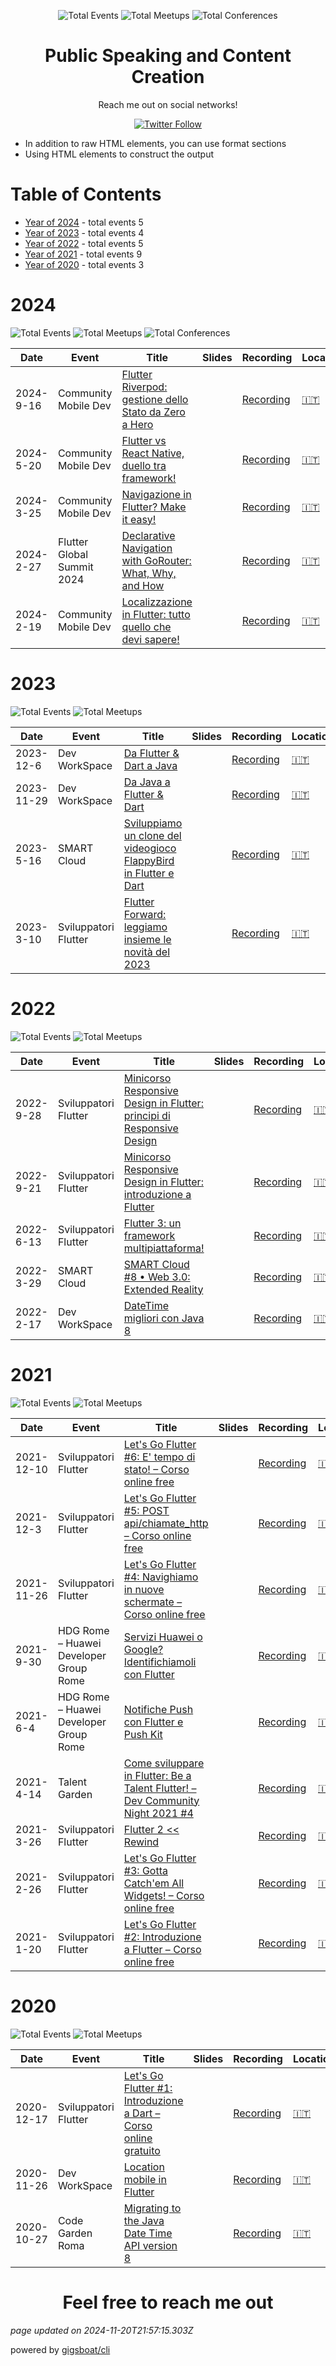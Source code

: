 <div align='center'><p><img src="https://img.shields.io/badge/total-26-blue?style=flat-square" alt="Total Events"> <img src="https://img.shields.io/badge/meetups-25-violet?style=flat-square" alt="Total Meetups"> <img src="https://img.shields.io/badge/conferences-1-red?style=flat-square" alt="Total Conferences">    </p>
</div>
  <p align='center'><h1 align='center'>Public Speaking and Content Creation</h1>
<p align='center'>Reach me out on social networks! <p align='center'><a href='https://www.linkedin.com/in/federico-parezzan/'><img alt='Twitter Follow' src='https://img.shields.io/badge/LinkedIn-Connect-blue'></a></p>

 - In addition to raw HTML elements, you can use format sections
 - Using HTML elements to construct the output


# Table of Contents


 - [Year of 2024](#2024) - total events 5
 - [Year of 2023](#2023) - total events 4
 - [Year of 2022](#2022) - total events 5
 - [Year of 2021](#2021) - total events 9
 - [Year of 2020](#2020) - total events 3

# 2024


![Total Events](https://img.shields.io/badge/total-5-blue?style=flat-square) ![Total Meetups](https://img.shields.io/badge/meetups-4-violet?style=flat-square) ![Total Conferences](https://img.shields.io/badge/conferences-1-red?style=flat-square)    




| Date | Event | Title | Slides | Recording | Location | Language |
| ---- | ----- | ----- | ------ | --------- | -------- | -------- |
| 2024-9-16 | Community Mobile Dev | [Flutter Riverpod: gestione dello Stato da Zero a Hero](pages/2024/2024-09-16.md) |  | [Recording](https://www.youtube.com/watch?v=pW8hAEHYk54) | [🇮🇹](## "Italy") | Italian |
| 2024-5-20 | Community Mobile Dev | [Flutter vs React Native, duello tra framework!](pages/2024/2024-05-20.md) |  | [Recording](https://www.youtube.com/watch?v=6oJQBHuZrys) | [🇮🇹](## "Italy") | Italian |
| 2024-3-25 | Community Mobile Dev | [Navigazione in Flutter? Make it easy!](pages/2024/2024-03-25.md) |  | [Recording](https://www.youtube.com/watch?v=-ZrAyKstIIU) | [🇮🇹](## "Italy") | Italian |
| 2024-2-27 | Flutter Global Summit 2024 | [Declarative Navigation with GoRouter: What, Why, and How](pages/2024/2024-02-27.md) |  | [Recording](https://www.youtube.com/watch?v=aSRl8zFuQJk) | [🇮🇹](## "Italy") | English |
| 2024-2-19 | Community Mobile Dev | [Localizzazione in Flutter: tutto quello che devi sapere!](pages/2024/2024-02-19.md) |  | [Recording](https://www.youtube.com/watch?v=IYJOltiBxKc) | [🇮🇹](## "Italy") | Italian |


# 2023


![Total Events](https://img.shields.io/badge/total-4-blue?style=flat-square) ![Total Meetups](https://img.shields.io/badge/meetups-4-violet?style=flat-square)     




| Date | Event | Title | Slides | Recording | Location | Language |
| ---- | ----- | ----- | ------ | --------- | -------- | -------- |
| 2023-12-6 | Dev WorkSpace | [Da Flutter & Dart a Java](pages/2023/2023-12-06.md) |  | [Recording](https://www.youtube.com/watch?v=TQpURFoyRA4) | [🇮🇹](## "Italy") | Italian |
| 2023-11-29 | Dev WorkSpace | [Da Java a Flutter & Dart](pages/2023/2023-11-29.md) |  | [Recording](https://www.youtube.com/watch?v=jGiGGLF-nZg) | [🇮🇹](## "Italy") | Italian |
| 2023-5-16 | SMART Cloud | [Sviluppiamo un clone del videogioco FlappyBird in Flutter e Dart](pages/2023/2023-05-16.md) |  | [Recording](https://www.youtube.com/watch?v=AmWL11VleNs) | [🇮🇹](## "Italy") | Italian |
| 2023-3-10 | Sviluppatori Flutter | [Flutter Forward: leggiamo insieme le novità del 2023](pages/2023/2023-03-10.md) |  | [Recording](https://www.youtube.com/watch?v=Q9f7ZpUT9oE) | [🇮🇹](## "Italy") | Italian |


# 2022


![Total Events](https://img.shields.io/badge/total-5-blue?style=flat-square) ![Total Meetups](https://img.shields.io/badge/meetups-5-violet?style=flat-square)     




| Date | Event | Title | Slides | Recording | Location | Language |
| ---- | ----- | ----- | ------ | --------- | -------- | -------- |
| 2022-9-28 | Sviluppatori Flutter | [Minicorso Responsive Design in Flutter: principi di Responsive Design](pages/2022/2022-09-28.md) |  | [Recording](https://www.youtube.com/watch?v=g4XxI65UmSY) | [🇮🇹](## "Italy") | Italian |
| 2022-9-21 | Sviluppatori Flutter | [Minicorso Responsive Design in Flutter: introduzione a Flutter](pages/2022/2022-09-21.md) |  | [Recording](https://www.youtube.com/watch?v=AauMFz_O5QE) | [🇮🇹](## "Italy") | Italian |
| 2022-6-13 | Sviluppatori Flutter | [Flutter 3: un framework multipiattaforma!](pages/2022/2022-06-13.md) |  | [Recording](https://www.youtube.com/watch?v=9jjgRYb8ho0) | [🇮🇹](## "Italy") | Italian |
| 2022-3-29 | SMART Cloud | [SMART Cloud #8 • Web 3.0: Extended Reality](pages/2022/2022-03-29.md) |  | [Recording](https://www.youtube.com/watch?v=iJtUb6GvErs) | [🇮🇹](## "Italy") | Italian |
| 2022-2-17 | Dev WorkSpace | [DateTime migliori con Java 8](pages/2022/2022-02-17.md) |  | [Recording](https://www.youtube.com/watch?v=d0t3nc8tlGw) | [🇮🇹](## "Italy") | Italian |


# 2021


![Total Events](https://img.shields.io/badge/total-9-blue?style=flat-square) ![Total Meetups](https://img.shields.io/badge/meetups-9-violet?style=flat-square)     




| Date | Event | Title | Slides | Recording | Location | Language |
| ---- | ----- | ----- | ------ | --------- | -------- | -------- |
| 2021-12-10 | Sviluppatori Flutter | [Let's Go Flutter #6: E' tempo di stato! – Corso online free](pages/2021/2021-12-10.md) |  | [Recording](https://www.youtube.com/watch?v=Wr4lDi5XCRI) | [🇮🇹](## "Italy") | Italian |
| 2021-12-3 | Sviluppatori Flutter | [Let's Go Flutter #5: POST api/chiamate_http – Corso online free](pages/2021/2021-12-03.md) |  | [Recording](https://www.youtube.com/watch?v=Q4YE1dXfm0U) | [🇮🇹](## "Italy") | Italian |
| 2021-11-26 | Sviluppatori Flutter | [Let's Go Flutter #4: Navighiamo in nuove schermate – Corso online free](pages/2021/2021-11-26.md) |  | [Recording](https://www.youtube.com/watch?v=DBLN512acxE) | [🇮🇹](## "Italy") | Italian |
| 2021-9-30 | HDG Rome – Huawei Developer Group Rome | [Servizi Huawei o Google? Identifichiamoli con Flutter](pages/2021/2021-09-30.md) |  | [Recording](https://www.youtube.com/watch?v=NbODIVBjx6M) | [🇮🇹](## "Italy") | Italian |
| 2021-6-4 | HDG Rome – Huawei Developer Group Rome | [Notifiche Push con Flutter e Push Kit](pages/2021/2021-06-04.md) |  | [Recording](https://www.youtube.com/watch?v=KLViOEDMQAg) | [🇮🇹](## "Italy") | Italian |
| 2021-4-14 | Talent Garden | [Come sviluppare in Flutter: Be a Talent Flutter! – Dev Community Night 2021 #4](pages/2021/2021-04-14.md) |  | [Recording](https://www.youtube.com/watch?v=Ja_nuGK7lNY) | [🇮🇹](## "Italy") | Italian |
| 2021-3-26 | Sviluppatori Flutter | [Flutter 2 << Rewind](pages/2021/2021-03-26.md) |  | [Recording](https://www.youtube.com/watch?v=g4S7kGLLeRc) | [🇮🇹](## "Italy") | Italian |
| 2021-2-26 | Sviluppatori Flutter | [Let's Go Flutter #3: Gotta Catch'em All Widgets! – Corso online free](pages/2021/2021-02-26.md) |  | [Recording](https://www.youtube.com/watch?v=sHV7lPyRjZY) | [🇮🇹](## "Italy") | Italian |
| 2021-1-20 | Sviluppatori Flutter | [Let's Go Flutter #2: Introduzione a Flutter – Corso online free](pages/2021/2021-01-20.md) |  | [Recording](https://www.youtube.com/watch?v=Am8zI7boMM4) | [🇮🇹](## "Italy") | Italian |


# 2020


![Total Events](https://img.shields.io/badge/total-3-blue?style=flat-square) ![Total Meetups](https://img.shields.io/badge/meetups-3-violet?style=flat-square)     




| Date | Event | Title | Slides | Recording | Location | Language |
| ---- | ----- | ----- | ------ | --------- | -------- | -------- |
| 2020-12-17 | Sviluppatori Flutter | [Let's Go Flutter #1: Introduzione a Dart – Corso online gratuito](pages/2020/2020-12-17.md) |  | [Recording](https://www.youtube.com/watch?v=oTcRMKJk2W0) | [🇮🇹](## "Italy") | Italian |
| 2020-11-26 | Dev WorkSpace | [Location mobile in Flutter](pages/2020/2020-11-26.md) |  | [Recording](https://www.youtube.com/watch?v=MMY2NgsNybc) | [🇮🇹](## "Italy") | Italian |
| 2020-10-27 | Code Garden Roma | [Migrating to the Java Date Time API version 8](pages/2020/2020-10-27.md) |  | [Recording](https://www.youtube.com/watch?v=UWIey2RCSWg) | [🇮🇹](## "Italy") | Italian |



<p align='center'><h1 align='center'>Feel free to reach me out</h1>

*page updated on 2024-11-20T21:57:15.303Z*

powered by [gigsboat/cli](https://github.com/gigsboat/cli)